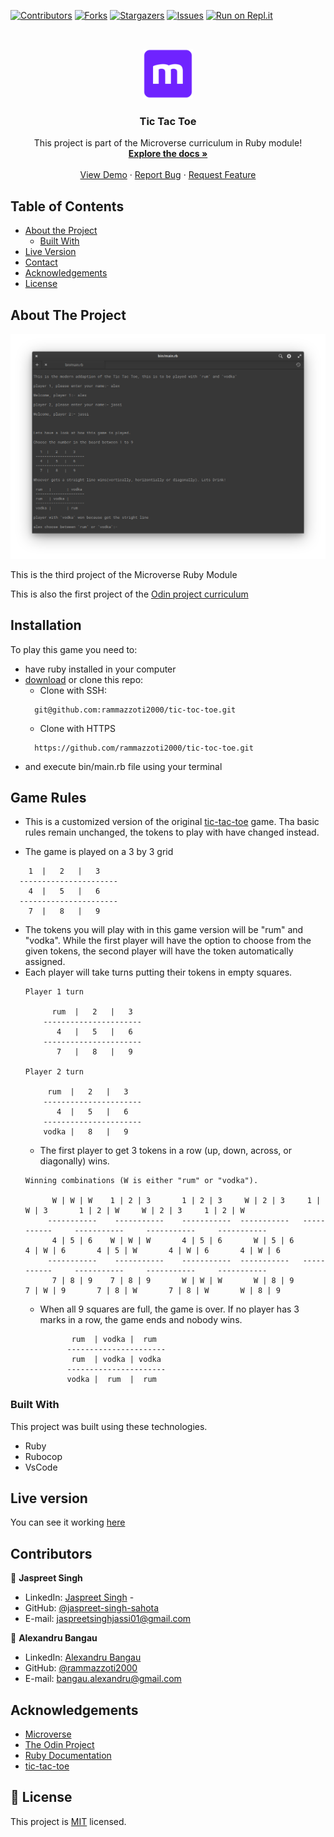 <!--
*** Thanks for checking out this README Template. If you have a suggestion that would
*** make this better, please fork the repo and create a pull request or simply open
*** an issue with the tag "enhancement".
*** Thanks again! Now go create something AMAZING! :D
-->

<!-- PROJECT SHIELDS -->
<!--
*** I'm using markdown "reference style" links for readability.
*** Reference links are enclosed in brackets [ ] instead of parentheses ( ).
*** See the bottom of this document for the declaration of the reference variables
*** for contributors-url, forks-url, etc. This is an optional, concise syntax you may use.
*** https://www.markdownguide.org/basic-syntax/#reference-style-links
-->
[![Contributors][contributors-shield]][contributors-url]
[![Forks][forks-shield]][forks-url]
[![Stargazers][stars-shield]][stars-url]
[![Issues][issues-shield]][issues-url]
[![Run on Repl.it](https://repl.it/badge/github/rammazzoti2000/tic-toc-toe)](https://repl.it/@AlexandruBangau/tic-toc-toe)

<!-- PROJECT LOGO -->
<br />
<p align="center">
  <a href="https://github.com/rammazzoti2000/tic-tac-toe">
    <img src="images/microverse.png" alt="Logo" width="80" height="80">
  </a>

  <h3 align="center">Tic Tac Toe</h3>

  <p align="center">
    This project is part of the Microverse curriculum in Ruby module!
    <br />
    <a href="https://github.com/rammazzoti2000/
tic-tac-toe"><strong>Explore the docs »</strong></a>
    <br />
    <br />
    <a href="https://repl.it/@AlexandruBangau/tic-toc-toe">View Demo</a>
    ·
    <a href="https://github.com/rammazzoti2000/tic-tac-toe/issues">Report Bug</a>
    ·
    <a href="https://github.com/rammazzoti2000/tic-tac-toe/issues">Request Feature</a>
  </p>
</p>

<!-- TABLE OF CONTENTS -->
## Table of Contents

* [About the Project](#about-the-project)
  * [Built With](#built-with)
* [Live Version](#live-version)
* [Contact](#contact)
* [Acknowledgements](#acknowledgements)
* [License](#license)

<!-- ABOUT THE PROJECT -->
## About The Project

[![Product Name Screen Shot][product-screenshot]](https://repl.it/@AlexandruBangau/tic-toc-toe)

This is the third project of the Microverse Ruby Module

This is also the first project of the [Odin project curriculum](https://www.theodinproject.com/courses/ruby-programming/lessons/oop)

<!-- ABOUT THE PROJECT -->
## Installation

To play this game you need to:
* have ruby installed in your computer
* [download](https://github.com/rammazzoti2000/tic-toc-toe/archive/master.zip) or clone this repo:
  - Clone with SSH:
  ```
    git@github.com:rammazzoti2000/tic-toc-toe.git
  ```
  - Clone with HTTPS
  ```
    https://github.com/rammazzoti2000/tic-toc-toe.git
  ```
* and execute bin/main.rb file using your terminal

## Game Rules

  * This is a customized version of the original [tic-tac-toe](https://en.wikipedia.org/wiki/Tic-tac-toe) game. Tha basic rules remain unchanged, the tokens to play with have changed instead.

  * The game is played on a 3 by 3 grid
  ```
      1  |   2   |   3    
    ----------------------
      4  |   5   |   6    
    ----------------------
      7  |   8   |   9    
  ```

  * The tokens you will play with in this game version will be "rum" and "vodka". While the first player will have the option to choose from the given tokens, the second player will have the token automatically assigned.
  * Each player will take turns putting their tokens in empty squares.
    ```
    Player 1 turn

          rum  |   2   |   3  
        ----------------------
           4   |   5   |   6  
        ----------------------
           7   |   8   |   9  

    Player 2 turn

         rum  |   2   |   3  
        ----------------------
           4  |   5   |   6  
        ----------------------
        vodka |   8   |   9  
    ```
    * The first player to get 3 tokens in a row (up, down, across, or diagonally) wins.
    ```
    Winning combinations (W is either "rum" or "vodka").

          W | W | W    1 | 2 | 3	   1 | 2 | 3     W | 2 | 3     1 | W | 3	   1 | 2 | W     W | 2 | 3	   1 | 2 | W
         -----------	-----------	   -----------	-----------	  -----------	  -----------	  -----------	  -----------
          4 | 5 | 6	   W | W | W	   4 | 5 | 6	   W | 5 | 6	   4 | W | 6	   4 | 5 | W	   4 | W | 6	   4 | W | 6
         -----------	-----------	   -----------	-----------	  -----------	  -----------	  -----------	  -----------
          7 | 8 | 9	   7 | 8 | 9	   W | W | W	   W | 8 | 9	   7 | W | 9	   7 | 8 | W	   7 | 8 | W	   W | 8 | 9 
    ```
    * When all 9 squares are full, the game is over. If no player has 3 marks in a row, the game ends and nobody wins.

      ```
             rum  | vodka |  rum  
            ----------------------
             rum  | vodka | vodka 
            ----------------------
            vodka |  rum  |  rum  
      ```




### Built With
This project was built using these technologies.
* Ruby
* Rubocop
* VsCode

<!-- LIVE VERSION -->
## Live version

You can see it working [here](https://repl.it/@AlexandruBangau/tic-toc-toe)

<!-- CONTACT -->
## Contributors

👤 **Jaspreet Singh** 
    
- LinkedIn: [Jaspreet Singh](https://www.linkedin.com/in/jaspreet-singh-a28286146/) - 
- GitHub: [@jaspreet-singh-sahota](https://github.com/jaspreet-singh-sahota)
- E-mail: jaspreetsinghjassi01@gmail.com

👤 **Alexandru Bangau**

- LinkedIn: [Alexandru Bangau](https://www.linkedin.com/in/alexandru-bangau/)
- GitHub: [@rammazzoti2000](https://github.com/rammazzoti2000)
- E-mail: bangau.alexandru@gmail.com


<!-- ACKNOWLEDGEMENTS -->
## Acknowledgements
* [Microverse](https://www.microverse.org/)
* [The Odin Project](https://www.theodinproject.com/)
* [Ruby Documentation](https://www.ruby-lang.org/en/documentation/)
* [tic-tac-toe](https://en.wikipedia.org/wiki/Tic-tac-toe)

<!-- MARKDOWN LINKS & IMAGES -->
<!-- https://www.markdownguide.org/basic-syntax/#reference-style-links -->
[contributors-shield]: https://img.shields.io/github/contributors/rammazzoti2000/tic-toc-toe.svg?style=flat-square
[contributors-url]: https://github.com/rammazzoti2000/tic-toc-toe/graphs/contributors
[forks-shield]: https://img.shields.io/github/forks/rammazzoti2000/tic-toc-toe.svg?style=flat-square
[forks-url]: https://github.com/rammazzoti2000/tic-toc-toe/network/members
[stars-shield]: https://img.shields.io/github/stars/rammazzoti2000/tic-toc-toe.svg?style=flat-square
[stars-url]: https://github.com/rammazzoti2000/tic-toc-toe/stargazers
[issues-shield]: https://img.shields.io/github/issues/rammazzoti2000/tic-toc-toe.svg?style=flat-square
[issues-url]: https://github.com/rammazzoti2000/tic-toc-toe/issues
[product-screenshot]: images/tic-tac-toe.png

## 📝 License

This project is [MIT](https://opensource.org/licenses/MIT) licensed.
